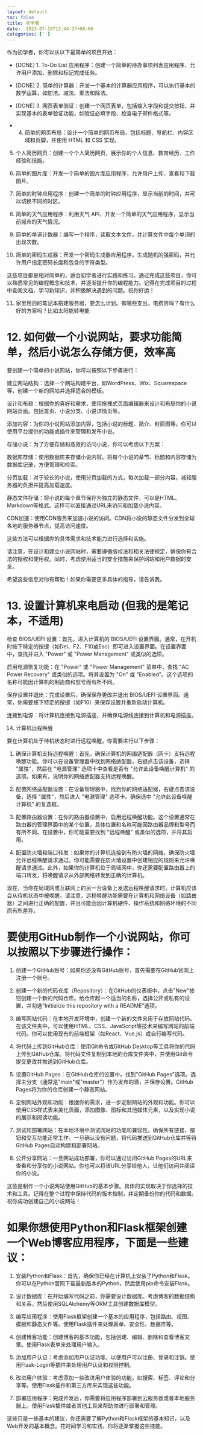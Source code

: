 ```yaml
---
layout: default
toc: false
title: 初学者
date:  2023-07-10T13:44:37+08:00
categories: ['']
---
```


作为初学者，你可以从以下最简单的项目开始：

- [DONE] 1. To-Do List 应用程序：创建一个简单的待办事项列表应用程序，允许用户添加、删除和标记完成任务。

- [DONE] 2. 简单的计算器：开发一个基本的计算器应用程序，可以执行基本的数学运算，如加法、减法、乘法和除法。

- [DONE] 3. 网页表单验证：创建一个网页表单，包括输入字段和提交按钮，并实现基本的表单验证功能，如验证必填字段、检查电子邮件格式等。

- 4. 简单的网页布局：设计一个简单的网页布局，包括标题、导航栏、内容区域和页脚，并使用 HTML 和 CSS 实现。

5. 个人简历网页：创建一个个人简历网页，展示你的个人信息、教育经历、工作经验和技能。

6. 简单的图片库：开发一个简单的图片库应用程序，允许用户上传、查看和下载图片。

7. 简单的时钟应用程序：创建一个简单的时钟应用程序，显示当前的时间，并可以切换不同的时区。

8. 简单的天气应用程序：利用天气 API，开发一个简单的天气应用程序，显示当前城市的天气情况。

9. 简单的单词计数器：编写一个程序，读取文本文件，并计算文件中每个单词的出现次数。

10. 简单的密码生成器：开发一个密码生成器应用程序，生成随机的强密码，并允许用户指定密码长度和包含的字符类型。

这些项目都是相对简单的，适合初学者进行实践和练习。通过完成这些项目，你可以熟悉常见的编程概念和技术，并逐渐提升你的编程能力。记得在完成项目的过程中查阅文档、学习新知识，并积极解决遇到的问题。祝你好运！

11. 家里用旧的笔记本搭建服务器，要怎么计划。有哪些支出，电费贵吗？有什么好的方案吗？比如太阳能转电能

# 12. 如何做一个小说网站，要求功能简单，然后小说怎么存储方便，效率高
要创建一个简单的小说网站，你可以按照以下步骤进行：

建立网站结构：选择一个网站构建平台，如WordPress、Wix、Squarespace等，创建一个新的网站并选择适合的模板。

设计和布局：根据你的喜好和需求，使用拖拽式页面编辑器来设计和布局你的小说网站页面。包括首页、小说分类、小说详情页等。

添加内容：为你的小说网站添加内容，包括小说的标题、简介、封面图等。你可以使用平台提供的功能或插件来管理和发布小说。

存储小说：为了方便存储和高效的访问小说，你可以考虑以下方案：

数据库存储：使用数据库来存储小说内容。将每个小说的章节、标题和内容存储为数据库记录，方便管理和检索。

分页加载：对于较长的小说，使用分页加载的方式，每次加载一部分内容，减轻服务器的负担并提高加载速度。

静态文件存储：将小说的每个章节保存为独立的静态文件，可以是HTML、Markdown等格式。这样可以直接通过URL来访问和加载小说内容。

CDN加速：使用CDN服务来加速小说的访问。CDN将小说的静态文件分发到全球各地的服务器节点，提高访问速度。

这些方法可以根据你的具体需求和技术能力进行选择和实施。

请注意，在设计和建立小说网站时，需要遵循版权法和相关法律规定，确保你有合法的授权和使用权。同时，考虑使用适当的安全措施来保护网站和用户数据的安全。

希望这些信息对你有帮助！如果你需要更多具体的指导，请告诉我。

# 13. 设置计算机来电启动 (但我的是笔记本，不适用)

检查 BIOS/UEFI 设置：首先，进入计算机的 BIOS/UEFI 设置界面。通常，在开机时按下特定的按键（如Del、F2、F10或Esc）即可进入设置界面。在设置界面中，查找并进入 "Power" 或 "Power Management" 或类似的选项。

启用电源恢复功能：在 "Power" 或 "Power Management" 菜单中，查找 "AC Power Recovery" 或类似的选项。将其设置为 "On" 或 "Enabled"。这个选项的名称可能因计算机的制造商和型号而有所不同。

保存设置并退出：完成设置后，确保保存更改并退出 BIOS/UEFI 设置界面。通常，你需要按下特定的按键（如F10）来保存设置并重新启动计算机。

连接到电源：将计算机连接到电源插座，并确保电源线连接到计算机和电源插座。

14. 计算机远程唤醒

要在计算机处于待机状态时进行远程唤醒，你需要进行以下步骤：

1. 确保计算机支持远程唤醒：首先，确保计算机的网络适配器（网卡）支持远程唤醒功能。你可以在设备管理器中找到网络适配器，右键点击该设备，选择 "属性"，然后在 "电源管理" 选项卡中查看是否有 "允许此设备唤醒计算机" 的选项。如果有，说明你的网络适配器支持远程唤醒。

2. 配置网络适配器设置：在设备管理器中，找到你的网络适配器，右键点击该设备，选择 "属性"，然后进入 "电源管理" 选项卡。确保选中 "允许此设备唤醒计算机" 的复选框。

3. 配置路由器设置：在你的路由器设置中，启用远程唤醒功能。这个设置通常在路由器的管理界面中的某个位置，具体位置和名称可能因路由器品牌和型号而有所不同。在设置中，你可能需要找到 "远程唤醒" 或类似的选项，并将其启用。

4. 配置防火墙和端口转发：如果你的计算机连接到有防火墙的网络，确保防火墙允许远程唤醒请求通过。你可能需要在防火墙设置中创建相应的规则来允许唤醒请求通过。此外，如果你的计算机位于局域网中，你还需要配置路由器上的端口转发，将唤醒请求从外部网络转发到正确的计算机。

现在，当你在局域网或互联网上的另一台设备上发送远程唤醒请求时，计算机应该会从待机状态中被唤醒。请注意，远程唤醒功能需要在计算机和网络设备（如路由器）之间进行正确的配置，并且可能会因计算机硬件、操作系统和网络环境的不同而有所差异。

# 要使用GitHub制作一个小说网站，你可以按照以下步骤进行操作：

1. 创建一个GitHub账号：如果你还没有GitHub账号，首先需要在GitHub官网上注册一个账号。

2. 创建一个新的代码仓库（Repository）：在GitHub的仪表板中，点击"New"按钮创建一个新的代码仓库。给仓库起一个适当的名称，选择公开或私有的设置，并勾选"Initialize this repository with a README"选项。

3. 编写网站代码：在本地开发环境中，创建一个新的文件夹用于存放网站代码。在该文件夹中，可以使用HTML、CSS、JavaScript等技术来编写网站的前端代码。你可以使用现有的前端框架（如React、Vue.js）或自行编写代码。

4. 将代码上传到GitHub仓库：使用Git命令或GitHub Desktop等工具将你的代码上传到GitHub仓库。将代码文件复制到本地的仓库文件夹中，并使用Git命令提交更改并推送到GitHub仓库。

5. 设置GitHub Pages：在GitHub仓库的设置中，找到"GitHub Pages"选项。选择主分支（通常是"main"或"master"）作为发布的源，并保存设置。GitHub Pages将为你的仓库创建一个静态网站。

6. 定制网站外观和功能：根据你的需求，进一步定制网站的外观和功能。你可以使用CSS样式表来美化页面，添加图像、图标和其他媒体元素，以及实现小说的展示和阅读功能。

7. 测试和部署网站：在本地环境中测试网站的功能和兼容性。确保所有链接、按钮和交互功能正常工作。一旦确认没有问题，将代码推送到GitHub仓库并等待GitHub Pages自动构建和部署网站。

8. 公开分享网站：一旦网站成功部署，你可以通过访问GitHub Pages的URL来查看和分享你的小说网站。你也可以将该URL分享给他人，让他们访问并阅读你的小说。

这些是制作一个小说网站使用GitHub的基本步骤。具体的实现取决于你选择的技术和工具。记得在整个过程中保持代码的版本控制，并定期备份你的代码和数据。祝你成功创建自己的小说网站！

# 如果你想使用Python和Flask框架创建一个Web博客应用程序，下面是一些建议：

1. 安装Python和Flask：首先，确保你已经在计算机上安装了Python和Flask。你可以在Python官网下载最新版本的Python，然后使用pip命令安装Flask。

2. 设计数据库：在开始编写代码之前，你需要设计数据库。考虑博客的数据结构和关系，然后使用SQLAlchemy等ORM工具创建数据库模型。

3. 编写应用程序：使用Flask框架创建一个基本的应用程序，包括路由、视图、模板和静态文件等。使用Flask插件来处理表单、安全性、数据库等。

4. 创建博客功能：创建博客的基本功能，包括创建、编辑、删除和查看博客文章。使用Flask表单来处理用户输入。

5. 添加用户认证：考虑添加用户认证功能，以便用户可以注册、登录和注销。使用Flask-Login等插件来处理用户认证和权限控制。

6. 改进用户体验：考虑添加一些改进用户体验的功能，如搜索、标签、评论和分享等。使用Flask插件和第三方库来实现这些功能。

7. 部署应用程序：完成开发后，你需要将应用程序部署到云服务器或者本地服务器上。使用Flask插件或者其他工具来帮助你进行部署和管理。

这些只是一些基本的建议，你还需要了解Python和Flask框架的基本知识，以及Web开发的基本概念。花时间学习和实践，你将逐渐掌握这些技能。